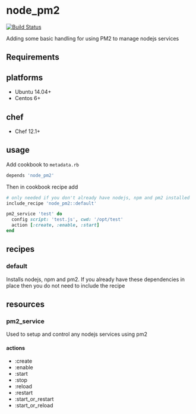 # node_pm2

[![Build Status](https://travis-ci.org/teknofire/pm2-cookbook.svg?branch=master)](https://travis-ci.org/teknofire/pm2-cookbook)

Adding some basic handling for using PM2 to manage nodejs services

## Requirements

## platforms

* Ubuntu 14.04+
* Centos 6+

## chef

* Chef 12.1+

## usage

Add cookbook to `metadata.rb`

```ruby
depends 'node_pm2'
```

Then in cookbook recipe add

```ruby
# only needed if you don't already have nodejs, npm and pm2 installed
include_recipe 'node_pm2::default'

pm2_service 'test' do
  config script: 'test.js', cwd: '/opt/test'
  action [:create, :enable, :start]
end
```

## recipes

### default

Installs nodejs, npm and pm2.  If you already have these dependencies in place then you do not need to include the recipe

## resources

### pm2_service

Used to setup and control any nodejs services using pm2

#### actions

* :create
* :enable
* :start
* :stop
* :reload
* :restart
* :start_or_restart
* :start_or_reload

